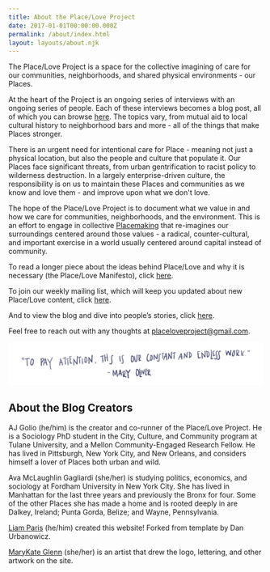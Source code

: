 ```yaml
---
title: About the Place/Love Project
date: 2017-01-01T00:00:00.000Z
permalink: /about/index.html
layout: layouts/about.njk
---
```

The Place/Love Project is a space for the collective imagining of care for our communities, neighborhoods, and shared physical environments - our Places.

At the heart of the Project is an ongoing series of interviews with an ongoing series of people. Each of these interviews becomes a blog post, all of which you can browse [here](https://placeloveproject.org/). The topics vary, from mutual aid to local cultural history to neighborhood bars and more - all of the things that make Places stronger.

There is an urgent need for intentional care for Place - meaning not just a physical location, but also the people and culture that populate it. Our Places face significant threats, from urban gentrification to racist policy to wilderness destruction. In a largely enterprise-driven culture, the responsibility is on us to maintain these Places and communities as we know and love them - and improve upon what we don't love.

The hope of the Place/Love Project is to document what we value in and how we care for communities, neighborhoods, and the environment. This is an effort to engage in collective [Placemaking](https://www.pps.org/article/what-is-placemaking) that re-imagines our surroundings centered around those values - a radical, counter-cultural, and important exercise in a world usually centered around capital instead of community.

To read a longer piece about the ideas behind Place/Love and why it is necessary (the Place/Love Manifesto), click [here](/manifesto).

To join our weekly mailing list, which will keep you updated about new Place/Love content, click [here](https://placeloveproject.substack.com/welcome).

And to view the blog and dive into people’s stories, click [here](/).

Feel free to reach out with any thoughts at [placeloveproject@gmail.com](mailto:agolio@tulane.edu).

![](/static/img/quote.png)

## About the Blog Creators

AJ Golio (he/him) is the creator and co-runner of the Place/Love Project. He is a Sociology PhD student in the City, Culture, and Community program at Tulane University, and a Mellon Community-Engaged Research Fellow. He has lived in Pittsburgh, New York City, and New Orleans, and considers himself a lover of Places both urban and wild.

Ava McLaughlin Gagliardi (she/her) is studying politics, economics, and sociology at Fordham University in New York City. She has lived in Manhattan for the last three years and previously the Bronx for four. Some of the other Places she has made a home and is rooted deeply in are Dalkey, Ireland; Punta Gorda, Belize; and Wayne, Pennsylvania.

[Liam Paris](https://www.liamparis.com) (he/him) created this website! Forked from template by Dan Urbanowicz.

[MaryKate Glenn](https://www.instagram.com/mkg414/) (she/her) is an artist that drew the logo, lettering, and other artwork on the site.